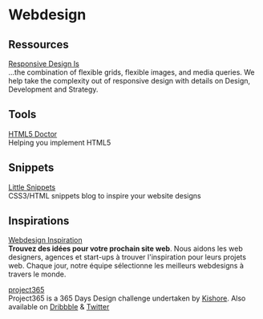 # Webdesign

## Ressources

[Responsive Design Is](https://responsivedesign.is)  
...the combination of flexible grids, flexible images, and media queries. We help take the complexity out of responsive design with details on Design, Development and Strategy.

## Tools

[HTML5 Doctor](http://html5doctor.com)  
Helping you implement HTML5

## Snippets

[Little Snippets](http://littlesnippets.net)  
CSS3/HTML snippets blog to inspire your website designs

## Inspirations

[Webdesign Inspiration](http://www.webdesign-inspiration.com)  
**Trouvez des idées pour votre prochain site web**. Nous aidons les web designers, agences et start-ups à trouver l'inspiration pour leurs projets web. Chaque jour, notre équipe sélectionne les meilleurs webdesigns à travers le monde.

[project365](https://project365.design)  
Project365 is a 365 Days Design challenge undertaken by [Kishore](https://www.elitepixels.net). Also available on [Dribbble](https://dribbble.com/elitepixels) & [Twitter](https://twitter.com/GetKishore)
